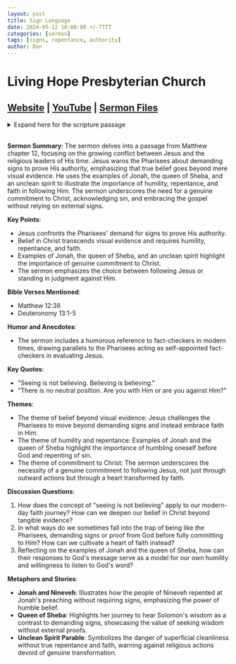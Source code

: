 ```yaml
---
layout: post
title: Sign Language
date: 2024-05-12 10:00:00 +/-TTTT
categories: [sermon]
tags: [signs, repentance, authority]
author: Don
---
```

# Living Hope Presbyterian Church

## [Website](https://www.livinghopepresbyterian.org/) | [YouTube](https://www.youtube.com/@LivingHopePresbyterianChurch) | [Sermon Files](https://github.com/jobian-ai/LHP-Sermons/tree/main/sermons/24-05-12)

<details closed>
  <summary>Expand here for the scripture passage</summary>
<br/><br/><b>Matthew 12</b>
<br/><br/><i>
Matthew 12: 38 Then some of the scribes and Pharisees answered him, saying, “Teacher, we wish to see a sign from you.” 39 But he answered them, “An evil and adulterous generation seeks for a sign, but no sign will be given to it except the sign of the prophet Jonah. 40 For just as Jonah was three days and three nights in the belly of the great fish, so will the Son of Man be three days and three nights in the heart of the earth. 41 The men of Nineveh will rise up at the judgment with this generation and condemn it, for they repented at the preaching of Jonah, and behold, something greater than Jonah is here. 42 The queen of the South will rise up at the judgment with this generation and condemn it, for she came from the ends of the earth to hear the wisdom of Solomon, and behold, something greater than Solomon is here.<br/><br/>
43 “When the unclean spirit has gone out of a person, it passes through waterless places seeking rest, but finds none. 44 Then it says, ‘I will return to my house from which I came.’ And when it comes, it finds the house empty, swept, and put in order. 45 Then it goes and brings with it seven other spirits more evil than itself, and they enter and dwell there, and the last state of that person is worse than the first. So also will it be with this evil generation.”
<br/><br/></i>
ESV: The Holy Bible, English Standard Version ©2011 Crossway Bibles, a division of Good News Publishers.  All rights reserved.
<br/><br/>
</details>
<br/>

**Sermon Summary**:
The sermon delves into a passage from Matthew chapter 12, focusing on the growing conflict between Jesus and the religious leaders of His time. Jesus warns the Pharisees about demanding signs to prove His authority, emphasizing that true belief goes beyond mere visual evidence. He uses the examples of Jonah, the queen of Sheba, and an unclean spirit to illustrate the importance of humility, repentance, and faith in following Him. The sermon underscores the need for a genuine commitment to Christ, acknowledging sin, and embracing the gospel without relying on external signs.

**Key Points**:

- Jesus confronts the Pharisees' demand for signs to prove His authority.
- Belief in Christ transcends visual evidence and requires humility, repentance, and faith.
- Examples of Jonah, the queen of Sheba, and an unclean spirit highlight the importance of genuine commitment to Christ.
- The sermon emphasizes the choice between following Jesus or standing in judgment against Him.

**Bible Verses Mentioned**:

- Matthew 12:38
- Deuteronomy 13:1-5

**Humor and Anecdotes**:

- The sermon includes a humorous reference to fact-checkers in modern times, drawing parallels to the Pharisees acting as self-appointed fact-checkers in evaluating Jesus.

**Key Quotes**:

- "Seeing is not believing. Believing is believing."
- "There is no neutral position. Are you with Him or are you against Him?"

**Themes**:

- The theme of belief beyond visual evidence: Jesus challenges the Pharisees to move beyond demanding signs and instead embrace faith in Him.
- The theme of humility and repentance: Examples of Jonah and the queen of Sheba highlight the importance of humbling oneself before God and repenting of sin.
- The theme of commitment to Christ: The sermon underscores the necessity of a genuine commitment to following Jesus, not just through outward actions but through a heart transformed by faith.

**Discussion Questions**:

1. How does the concept of "seeing is not believing" apply to our modern-day faith journey? How can we deepen our belief in Christ beyond tangible evidence?
2. In what ways do we sometimes fall into the trap of being like the Pharisees, demanding signs or proof from God before fully committing to Him? How can we cultivate a heart of faith instead?
3. Reflecting on the examples of Jonah and the queen of Sheba, how can their responses to God's message serve as a model for our own humility and willingness to listen to God's word?

**Metaphors and Stories**:

- **Jonah and Nineveh**: Illustrates how the people of Nineveh repented at Jonah's preaching without requiring signs, emphasizing the power of humble belief.
- **Queen of Sheba**: Highlights her journey to hear Solomon's wisdom as a contrast to demanding signs, showcasing the value of seeking wisdom without external proofs.
- **Unclean Spirit Parable**: Symbolizes the danger of superficial cleanliness without true repentance and faith, warning against religious actions devoid of genuine transformation.
